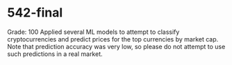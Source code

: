 # 542-final
Grade: 100
Applied several ML models to attempt to classify cryptocurrencies and predict prices for the top currencies by market cap. Note that prediction accuracy was very low, so please do not attempt to use such predictions in a real market.
